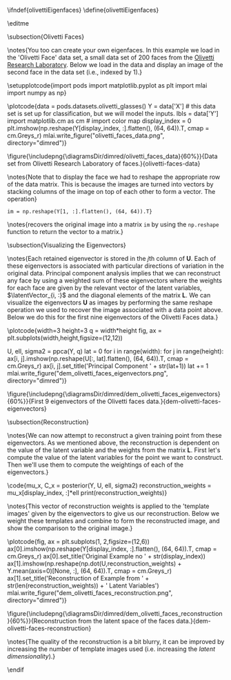 \ifndef{olivettiEigenfaces}
\define{olivettiEigenfaces}

\editme

\subsection{Olivetti Faces}

\notes{You too can create your own eigenfaces. In this example we load in the 'Olivetti Face' data set, a small data set of 200 faces from the [Olivetti Research Laboratory](http://en.wikipedia.org/wiki/Olivetti_Research_Laboratory). Below we load in the data and display an image of the second face in the data set (i.e., indexed by 1).}

\setupplotcode{import pods
import matplotlib.pyplot as plt
import mlai
import numpy as np}

\plotcode{data = pods.datasets.olivetti_glasses()
Y = data['X'] # this data set is set up for classification, but we will model the inputs.
lbls = data['Y']
import matplotlib.cm as cm # import color map
display_index = 0
plt.imshow(np.reshape(Y[display_index, :].flatten(), (64, 64)).T, cmap = cm.Greys_r)
mlai.write_figure("olivetti_faces_data.png", directory="dimred")}

\figure{\includepng{\diagramsDir/dimred/olivetti_faces_data}{60%}}{Data set from Olivetti Research Laboratory of faces.}{olivetti-faces-data}

\notes{Note that to display the face we had to reshape the appropriate row of the data matrix. This is because the images are turned into vectors by stacking columns of the image on top of each other to form a vector. The operation}

```im = np.reshape(Y[1, :].flatten(), (64, 64)).T}```

\notes{recovers the original image into a matrix `im` by using the `np.reshape` function to return the vector to a matrix.}

\subsection{Visualizing the Eigenvectors}

\notes{Each retained eigenvector is stored in the $j$th column of $\mathbf{U}$. Each of these eigenvectors is associated with particular directions of variation in the original data. Principal component analysis implies that we can reconstruct any face by using a weighted sum of these eigenvectors where the weights for each face are given by the relevant vector of the latent variables, $\latentVector_{i, :}$ and the diagonal elements of the matrix $\mathbf{L}$. We can visualize the eigenvectors $\mathbf{U}$ as images by performing the same reshape operation we used to recover the image associated with a data point above. Below we do this for the first nine eigenvectors of the Olivetti Faces data.}

\plotcode{width=3
height=3
q = width*height
fig, ax = plt.subplots(width,height,figsize=(12,12))

U, ell, sigma2 = ppca(Y, q)
lat = 0
for i in range(width):
    for j in range(height):
        ax[i, j].imshow(np.reshape(U[:, lat].flatten(), (64, 64)).T, cmap = cm.Greys_r)
        ax[i, j].set_title('Principal Component ' + str(lat+1))
        lat += 1
mlai.write_figure("dem_olivetti_faces_eigenvectors.png", directory="dimred")}

\figure{\includepng{\diagramsDir/dimred/dem_olivetti_faces_eigenvectors}{60%}}{First 9 eigenvectors of the Olivetti faces data.}{dem-olivetti-faces-eigenvectors}

\subsection{Reconstruction}

\notes{We can now attempt to reconstruct a given training point from these eigenvectors. As we mentioned above, the reconstruction is dependent on the value of the latent variable and the weights from the matrix $\mathbf{L}$. First let's compute the value of the latent variables for the point we want to construct. Then we'll use them to compute the weightings of each of the eigenvectors.}

\code{mu_x, C_x = posterior(Y, U, ell, sigma2)
reconstruction_weights = mu_x[display_index, :]*ell
print(reconstruction_weights)}

\notes{This vector of reconstruction weights is applied to the 'template images' given by the eigenvectors to give us our reconstruction. Below we weight these templates and combine to form the reconstructed image, and show the comparison to the original image.}

\plotcode{fig, ax = plt.subplots(1, 2,figsize=(12,6))
ax[0].imshow(np.reshape(Y[display_index, :].flatten(), (64, 64)).T, cmap = cm.Greys_r)
ax[0].set_title('Original Example no ' + str(display_index))
ax[1].imshow(np.reshape(np.dot(U,reconstruction_weights) + Y.mean(axis=0)[None, :], (64, 64)).T, cmap = cm.Greys_r)
ax[1].set_title('Reconstruction of Example from ' + str(len(reconstruction_weights)) + ' Latent Variables')
mlai.write_figure("dem_olivetti_faces_reconstruction.png", directory="dimred")}

\figure{\includepng{\diagramsDir/dimred/dem_olivetti_faces_reconstruction}{60%}}{Reconstruction from the latent space of the faces data.}{dem-olivetti-faces-reconstruction}


\notes{The quality of the reconstruction is a bit blurry, it can be improved by increasing the number of template images used (i.e. increasing the *latent dimensionality*).}

\endif
